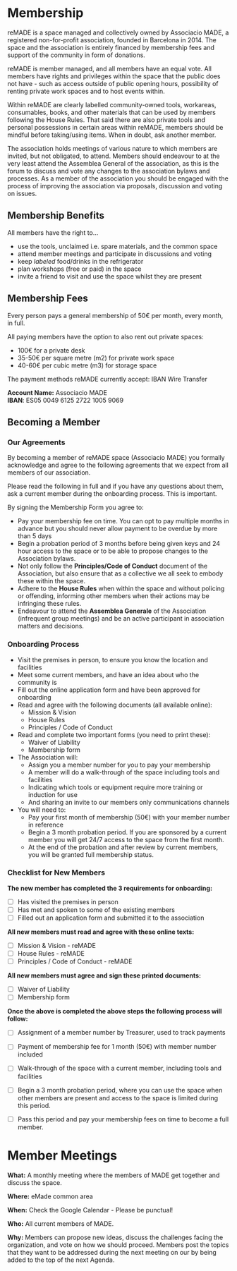 # Membership

reMADE is a space managed and collectively owned by Associacio MADE, a registered non-for-profit association, founded in Barcelona in 2014\. The space and the association is entirely financed by membership fees and support of the community in form of donations.

reMADE is member managed, and all members have an equal vote. All members have rights and privileges within the space that the public does not have \- such as access outside of public opening hours, possibility of renting private work spaces and to host events within.

Within reMADE are clearly labelled community-owned tools, workareas, consumables, books, and other materials that can be used by members following the House Rules. That said there are also private tools and personal possessions in certain areas within reMADE, members should be mindful before taking/using items. When in doubt, ask another member.

The association holds meetings of various nature to which members are invited, but not obligated, to attend. Members should endeavour to at the very least attend the Assemblea General of the association, as this is the forum to discuss and vote any changes to the association bylaws and processes. As a member of the association you should be engaged with the process of improving the association via proposals, discussion and voting on issues.

## Membership Benefits

All members have the right to...

* use the tools, unclaimed i.e. spare materials, and the common space  
* attend member meetings and participate in discussions and voting  
* keep *labeled* food/drinks in the refrigerator  
* plan workshops (free or paid) in the space  
* invite a friend to visit and use the space whilst they are present

## Membership Fees

Every person pays a general membership of 50€ per month, every month, in full.

All paying members have the option to also rent out private spaces:

* 100€ for a private desk  
* 35-50€ per square metre (m2) for private work space  
* 40-60€ per cubic metre (m3) for storage space

The payment methods reMADE currently accept: IBAN Wire Transfer

**Account Name:** Associacio MADE  
**IBAN**: ES05 0049 6125 2722 1005 9069

## Becoming a Member

### Our Agreements

By becoming a member of reMADE space (Associacio MADE) you formally acknowledge and agree to the following agreements that we expect from all members of our association.

Please read the following in full and if you have any questions about them, ask a current member during the onboarding process. This is important.

By signing the Membership Form you agree to:

* Pay your membership fee on time. You can opt to pay multiple months in advance but you should never allow payment to be overdue by more than 5 days  
* Begin a probation period of 3 months before being given keys and 24 hour access to the space or to be able to propose changes to the Association bylaws.  
* Not only follow the **Principles/Code of Conduct** document of the Association, but also ensure that as a collective we all seek to embody these within the space.  
* Adhere to the **House Rules** when within the space and without policing or offending, informing other members when their actions may be infringing these rules.  
* Endeavour to attend the **Assemblea Generale** of the Association (infrequent group meetings) and be an active participant in association matters and decisions.

### Onboarding Process

* Visit the premises in person, to ensure you know the location and facilities  
* Meet some current members, and have an idea about who the community is  
* Fill out the online application form and have been approved for onboarding  
* Read and agree with the following documents (all available online):  
  * Mission & Vision  
  * House Rules  
  * Principles / Code of Conduct  
* Read and complete two important forms (you need to print these):  
  * Waiver of Liability  
  * Membership form  
* The Association will:  
  * Assign you a member number for you to pay your membership  
  * A member will do a walk-through of the space including tools and facilities  
  * Indicating which tools or equipment require more training or induction for use  
  * And sharing an invite to our members only communications channels  
* You will need to:  
  * Pay your first month of membership (50€) with your member number in reference  
  * Begin a 3 month probation period. If you are sponsored by a current member you will get 24/7 access to the space from the first month.  
  * At the end of the probation and after review by current members, you will be granted full membership status.

### Checklist for New Members

**The new member has completed the 3 requirements for onboarding:**

- [ ] Has visited the premises in person  
- [ ] Has met and spoken to some of the existing members   
- [ ] Filled out an application form and submitted it to the association

**All new members must read and agree with these online texts:**

- [ ] Mission & Vision \- reMADE   
- [ ] House Rules \- reMADE  
- [ ] Principles / Code of Conduct \- reMADE 

**All new members must agree and sign these printed documents:**

- [ ] Waiver of Liability   
- [ ] Membership form 

**Once the above is completed the above steps the following process will follow:**

- [ ] Assignment of a member number by Treasurer, used to track payments  
- [ ] Payment of membership fee for 1 month (50€) with member number included  
- [ ] Walk-through of the space with a current member, including tools and facilities  
- [ ] Begin a 3 month probation period, where you can use the space when other members are present and access to the space is limited during this period.  
- [ ] Pass this period and pay your membership fees on time to become a full member.


# Member Meetings

**What:** A monthly meeting where the members of MADE get together and discuss the space.

**Where:** eMade common area

**When:** Check the Google Calendar \- Please be punctual\!

**Who:** All current members of MADE.

**Why:** Members can propose new ideas, discuss the challenges facing the organization, and vote on how we should proceed. Members post the topics that they want to be addressed during the next meeting on our by being added to the top of the next Agenda.